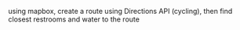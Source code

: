 using mapbox, create a route using Directions API (cycling), then find 
closest restrooms and water to the route
